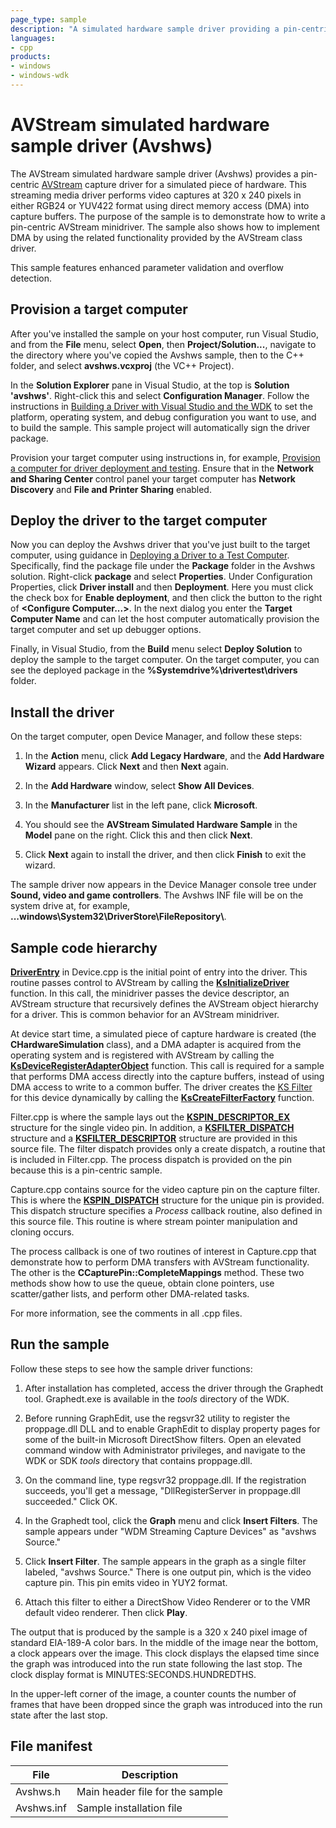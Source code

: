 ```yaml
---
page_type: sample
description: "A simulated hardware sample driver providing a pin-centric capture driver to simulate AV capture hardware."
languages:
- cpp
products:
- windows
- windows-wdk
---
```


# AVStream simulated hardware sample driver (Avshws)

The AVStream simulated hardware sample driver (Avshws) provides a pin-centric [AVStream](https://docs.microsoft.com/windows-hardware/drivers/stream/avstream-overview) capture driver for a simulated piece of hardware. This streaming media driver performs video captures at 320 x 240 pixels in either RGB24 or YUV422 format using direct memory access (DMA) into capture buffers. The purpose of the sample is to demonstrate how to write a pin-centric AVStream minidriver. The sample also shows how to implement DMA by using the related functionality provided by the AVStream class driver.

This sample features enhanced parameter validation and overflow detection.

## Provision a target computer

After you've installed the sample on your host computer, run Visual Studio, and from the **File** menu, select **Open**, then **Project/Solution...**, navigate to the directory where you've copied the Avshws sample, then to the C++ folder, and select **avshws.vcxproj** (the VC++ Project).

In the **Solution Explorer** pane in Visual Studio, at the top is **Solution 'avshws'**. Right-click this and select **Configuration Manager**. Follow the instructions in [Building a Driver with Visual Studio and the WDK](https://docs.microsoft.com/windows-hardware/drivers/develop/building-a-driver) to set the platform, operating system, and debug configuration you want to use, and to build the sample. This sample project will automatically sign the driver package.

Provision your target computer using instructions in, for example, [Provision a computer for driver deployment and testing](https://docs.microsoft.com/windows-hardware/drivers/gettingstarted/provision-a-target-computer-wdk-8-1). Ensure that in the **Network and Sharing Center** control panel your target computer has **Network Discovery** and **File and Printer Sharing** enabled.

## Deploy the driver to the target computer

Now you can deploy the Avshws driver that you've just built to the target computer, using guidance in [Deploying a Driver to a Test Computer](https://docs.microsoft.com/windows-hardware/drivers/develop/deploying-a-driver-to-a-test-computer). Specifically, find the package file under the **Package** folder in the Avshws solution. Right-click **package** and select **Properties**. Under Configuration Properties, click **Driver install** and then **Deployment**. Here you must click the check box for **Enable deployment**, and then click the button to the right of **\<Configure Computer...\>**. In the next dialog you enter the **Target Computer Name** and can let the host computer automatically provision the target computer and set up debugger options.

Finally, in Visual Studio, from the **Build** menu select **Deploy Solution** to deploy the sample to the target computer. On the target computer, you can see the deployed package in the **%Systemdrive%\\drivertest\\drivers** folder.

## Install the driver

On the target computer, open Device Manager, and follow these steps:

1. In the **Action** menu, click **Add Legacy Hardware**, and the **Add Hardware Wizard** appears. Click **Next** and then **Next** again.

1. In the **Add Hardware** window, select **Show All Devices**.

1. In the **Manufacturer** list in the left pane, click **Microsoft**.

1. You should see the **AVStream Simulated Hardware Sample** in the **Model** pane on the right. Click this and then click **Next**.

1. Click **Next** again to install the driver, and then click **Finish** to exit the wizard.

The sample driver now appears in the Device Manager console tree under **Sound, video and game controllers**. The Avshws INF file will be on the system drive at, for example, **...windows\\System32\\DriverStore\\FileRepository\\**.

## Sample code hierarchy

[**DriverEntry**](https://docs.microsoft.com/previous-versions//ff558717(v=vs.85)) in Device.cpp is the initial point of entry into the driver. This routine passes control to AVStream by calling the [**KsInitializeDriver**](https://docs.microsoft.com/windows-hardware/drivers/ddi/content/ks/nf-ks-ksinitializedriver) function. In this call, the minidriver passes the device descriptor, an AVStream structure that recursively defines the AVStream object hierarchy for a driver. This is common behavior for an AVStream minidriver.

At device start time, a simulated piece of capture hardware is created (the **CHardwareSimulation** class), and a DMA adapter is acquired from the operating system and is registered with AVStream by calling the [**KsDeviceRegisterAdapterObject**](https://docs.microsoft.com/windows-hardware/drivers/ddi/content/ks/nf-ks-ksdeviceregisteradapterobject) function. This call is required for a sample that performs DMA access directly into the capture buffers, instead of using DMA access to write to a common buffer. The driver creates the [KS Filter](https://docs.microsoft.com/windows-hardware/drivers/stream/ks-filters) for this device dynamically by calling the [**KsCreateFilterFactory**](https://docs.microsoft.com/windows-hardware/drivers/ddi/content/ks/nf-ks-kscreatefilterfactory) function.

Filter.cpp is where the sample lays out the [**KSPIN\_DESCRIPTOR\_EX**](https://docs.microsoft.com/windows-hardware/drivers/ddi/content/ks/ns-ks-_kspin_descriptor_ex) structure for the single video pin. In addition, a [**KSFILTER\_DISPATCH**](https://docs.microsoft.com/windows-hardware/drivers/ddi/content/ks/ns-ks-_ksfilter_dispatch) structure and a [**KSFILTER\_DESCRIPTOR**](https://docs.microsoft.com/windows-hardware/drivers/ddi/content/ks/ns-ks-_ksfilter_descriptor) structure are provided in this source file. The filter dispatch provides only a create dispatch, a routine that is included in Filter.cpp. The process dispatch is provided on the pin because this is a pin-centric sample.

Capture.cpp contains source for the video capture pin on the capture filter. This is where the [**KSPIN\_DISPATCH**](https://docs.microsoft.com/windows-hardware/drivers/ddi/content/ks/ns-ks-_kspin_dispatch) structure for the unique pin is provided. This dispatch structure specifies a *Process* callback routine, also defined in this source file. This routine is where stream pointer manipulation and cloning occurs.

The process callback is one of two routines of interest in Capture.cpp that demonstrate how to perform DMA transfers with AVStream functionality. The other is the **CCapturePin::CompleteMappings** method. These two methods show how to use the queue, obtain clone pointers, use scatter/gather lists, and perform other DMA-related tasks.

For more information, see the comments in all .cpp files.

## Run the sample

Follow these steps to see how the sample driver functions:

1. After installation has completed, access the driver through the Graphedt tool. Graphedt.exe is available in the *tools* directory of the WDK.

1. Before running GraphEdit, use the regsvr32 utility to register the proppage.dll DLL and to enable GraphEdit to display property pages for some of the built-in Microsoft DirectShow filters. Open an elevated command window with Administrator privileges, and navigate to the WDK or SDK *tools* directory that contains proppage.dll.

1. On the command line, type regsvr32 proppage.dll. If the registration succeeds, you'll get a message, "DllRegisterServer in proppage.dll succeeded." Click OK.

1. In the Graphedt tool, click the **Graph** menu and click **Insert Filters**. The sample appears under "WDM Streaming Capture Devices" as "avshws Source."

1. Click **Insert Filter**. The sample appears in the graph as a single filter labeled, "avshws Source." There is one output pin, which is the video capture pin. This pin emits video in YUY2 format.

1. Attach this filter to either a DirectShow Video Renderer or to the VMR default video renderer. Then click **Play**.

The output that is produced by the sample is a 320 x 240 pixel image of standard EIA-189-A color bars. In the middle of the image near the bottom, a clock appears over the image. This clock displays the elapsed time since the graph was introduced into the run state following the last stop. The clock display format is MINUTES:SECONDS.HUNDREDTHS.

In the upper-left corner of the image, a counter counts the number of frames that have been dropped since the graph was introduced into the run state after the last stop.

## File manifest

| File | Description |
| --- | --- |
| Avshws.h | Main header file for the sample |
| Avshws.inf | Sample installation file |
